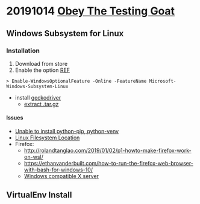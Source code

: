 # 20191014 [Obey The Testing Goat](http://www.obeythetestinggoat.com/pages/book.html)

## Windows Subsystem for Linux
### Installation
1. Download from store
2. Enable the option [REF](https://docs.microsoft.com/en-us/windows/wsl/install-win10?redirectedfrom=MSDN)
```
> Enable-WindowsOptionalFeature -Online -FeatureName Microsoft-Windows-Subsystem-Linux
```
* install [geckodriver](https://github.com/mozilla/geckodriver/releases/tag/v0.26.0)
	* [extract .tar.gz](https://www.interserver.net/tips/kb/extract-tar-gz-files-using-linux-command-line/)
#### Issues
* [Unable to install python-pip, python-venv](https://askubuntu.com/questions/1061486/unable-to-locate-package-python-pip-when-trying-to-install-from-fresh-18-04-in)
* [Linux Filesystem Location](https://www.howtogeek.com/261383/how-to-access-your-ubuntu-bash-files-in-windows-and-your-windows-system-drive-in-bash/)
* Firefox:
	* http://rolandtanglao.com/2019/01/02/p1-howto-make-firefox-work-on-wsl/
	* https://ethanvanderbuilt.com/how-to-run-the-firefox-web-browser-with-bash-for-windows-10/
	* [Windows compatible X server](https://sourceforge.net/projects/xming/files/latest/download)

## VirtualEnv Install
<!--stackedit_data:
eyJoaXN0b3J5IjpbLTgwNzkwMzI5Niw3MjEwMDk1MywxNzQ4Mj
Q2MjcyXX0=
-->